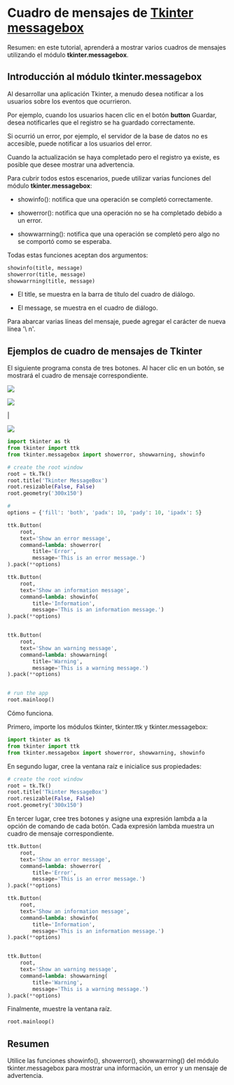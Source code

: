 # Cuadro de mensajes de [Tkinter messagebox](https://www.pythontutorial.net/tkinter/tkinter-messagebox/)

Resumen: en este tutorial, aprenderá a mostrar varios cuadros de mensajes utilizando el módulo **tkinter.messagebox**.

## Introducción al módulo tkinter.messagebox

Al desarrollar una aplicación Tkinter, a menudo desea notificar a los usuarios sobre los eventos que ocurrieron.

Por ejemplo, cuando los usuarios hacen clic en el botón **button** Guardar, desea notificarles que el registro se ha guardado correctamente.

Si ocurrió un error, por ejemplo, el servidor de la base de datos no es accesible, puede notificar a los usuarios del error.

Cuando la actualización se haya completado pero el registro ya existe, es posible que desee mostrar una advertencia.

Para cubrir todos estos escenarios, puede utilizar varias funciones del módulo **tkinter.messagebox**:

- showinfo(): notifica que una operación se completó correctamente.

- showerror(): notifica que una operación no se ha completado debido a un error.

- showwarrning(): notifica que una operación se completó pero algo no se comportó como se esperaba.

Todas estas funciones aceptan dos argumentos:

```python
showinfo(title, message)
showerror(title, message)
showwarrning(title, message)
```

- El title, se muestra en la barra de título del cuadro de diálogo.

- El message, se muestra en el cuadro de diálogo.

Para abarcar varias líneas del mensaje, puede agregar el carácter de nueva línea '\ n'.


## Ejemplos de cuadro de mensajes de Tkinter

El siguiente programa consta de tres botones. Al hacer clic en un botón, se mostrará el cuadro de mensaje correspondiente.

![](Tkinter-messagebox-application.png)

![](Tkinter-messagebox-showerror.png)

|[](Tkinter-messagebox-showinfo.png)

![](Tkinter-messagebox-showalert.png)

```python
import tkinter as tk
from tkinter import ttk
from tkinter.messagebox import showerror, showwarning, showinfo

# create the root window
root = tk.Tk()
root.title('Tkinter MessageBox')
root.resizable(False, False)
root.geometry('300x150')

#
options = {'fill': 'both', 'padx': 10, 'pady': 10, 'ipadx': 5}

ttk.Button(
    root,
    text='Show an error message',
    command=lambda: showerror(
        title='Error',
        message='This is an error message.')
).pack(**options)

ttk.Button(
    root,
    text='Show an information message',
    command=lambda: showinfo(
        title='Information',
        message='This is an information message.')
).pack(**options)


ttk.Button(
    root,
    text='Show an warning message',
    command=lambda: showwarning(
        title='Warning',
        message='This is a warning message.')
).pack(**options)


# run the app
root.mainloop()

```
Cómo funciona.

Primero, importe los módulos tkinter, tkinter.ttk y tkinter.messagebox:

```python
import tkinter as tk
from tkinter import ttk
from tkinter.messagebox import showerror, showwarning, showinfo
```

En segundo lugar, cree la ventana raíz e inicialice sus propiedades:

```python
# create the root window
root = tk.Tk()
root.title('Tkinter MessageBox')
root.resizable(False, False)
root.geometry('300x150')
```

En tercer lugar, cree tres botones y asigne una expresión lambda a la opción de comando de cada botón. Cada expresión lambda muestra un cuadro de mensaje correspondiente.

```python
ttk.Button(
    root,
    text='Show an error message',
    command=lambda: showerror(
        title='Error',
        message='This is an error message.')
).pack(**options)

ttk.Button(
    root,
    text='Show an information message',
    command=lambda: showinfo(
        title='Information',
        message='This is an information message.')
).pack(**options)


ttk.Button(
    root,
    text='Show an warning message',
    command=lambda: showwarning(
        title='Warning',
        message='This is a warning message.')
).pack(**options)
```

Finalmente, muestre la ventana raíz.

```python
root.mainloop()
```

## Resumen

Utilice las funciones showinfo(), showerror(), showwarrning() del módulo tkinter.messagebox para mostrar una información, un error y un mensaje de advertencia.
